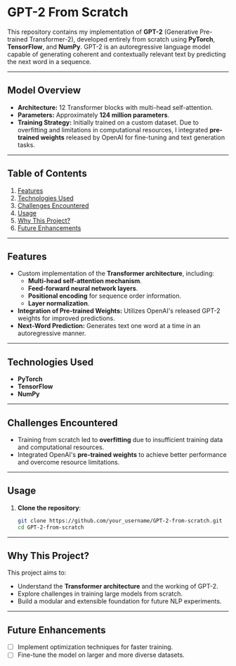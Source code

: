 # GPT-2 From Scratch

This repository contains my implementation of **GPT-2** (Generative Pre-trained Transformer-2), developed entirely from scratch using **PyTorch**, **TensorFlow**, and **NumPy**. GPT-2 is an autoregressive language model capable of generating coherent and contextually relevant text by predicting the next word in a sequence.

---

## Model Overview

- **Architecture:** 12 Transformer blocks with multi-head self-attention.
- **Parameters:** Approximately **124 million parameters**.
- **Training Strategy:** Initially trained on a custom dataset. Due to overfitting and limitations in computational resources, I integrated **pre-trained weights** released by OpenAI for fine-tuning and text generation tasks.

---

## Table of Contents

1. [Features](#features)  
2. [Technologies Used](#technologies-used)  
3. [Challenges Encountered](#challenges-encountered)  
4. [Usage](#usage)  
5. [Why This Project?](#why-this-project)  
6. [Future Enhancements](#future-enhancements)  

---

## Features

- Custom implementation of the **Transformer architecture**, including:
  - **Multi-head self-attention mechanism**.
  - **Feed-forward neural network layers**.
  - **Positional encoding** for sequence order information.
  - **Layer normalization**.
- **Integration of Pre-trained Weights:** Utilizes OpenAI's released GPT-2 weights for improved predictions.
- **Next-Word Prediction:** Generates text one word at a time in an autoregressive manner.

---

## Technologies Used

- **PyTorch**
- **TensorFlow**
- **NumPy**

---

## Challenges Encountered

- Training from scratch led to **overfitting** due to insufficient training data and computational resources.  
- Integrated OpenAI's **pre-trained weights** to achieve better performance and overcome resource limitations.

---

## Usage

1. **Clone the repository**:
   ```bash
   git clone https://github.com/your_username/GPT-2-from-scratch.git
   cd GPT-2-from-scratch

---

## Why This Project?

This project aims to:  
- Understand the **Transformer architecture** and the working of GPT-2.  
- Explore challenges in training large models from scratch.  
- Build a modular and extensible foundation for future NLP experiments.

---

## Future Enhancements

- [ ] Implement optimization techniques for faster training.  
- [ ] Fine-tune the model on larger and more diverse datasets.
